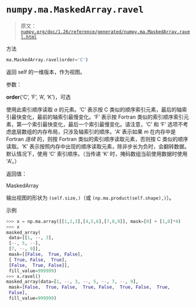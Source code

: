 # `numpy.ma.MaskedArray.ravel`

> 原文：[`numpy.org/doc/1.26/reference/generated/numpy.ma.MaskedArray.ravel.html`](https://numpy.org/doc/1.26/reference/generated/numpy.ma.MaskedArray.ravel.html)

方法

```py
ma.MaskedArray.ravel(order='C')
```

返回 self 的一维版本，作为视图。

参数：

**order**{‘C’, ‘F’, ‘A’, ‘K’}，可选

使用此索引顺序读取 *a* 的元素。‘C’ 表示按 C 类似的顺序索引元素，最后的轴索引最快变化，最前的轴索引最慢变化。‘F’ 表示按 Fortran 类似的索引顺序索引元素，第一个索引最快变化，最后一个索引最慢变化。请注意，‘C’ 和 ‘F’ 选项不考虑底层数组的内存布局，只涉及轴索引的顺序。‘A’ 表示如果 *m* 在内存中是 Fortran *连续* 的，则按 Fortran 类似的索引顺序读取元素，否则按 C 类似的顺序读取。‘K’ 表示按照内存中出现的顺序读取元素，除非步长为负时，会翻转数据。默认情况下，使用 ‘C’ 索引顺序。（当传递 ‘K’ 时，掩码数组当前使用数据时使用 ‘A’。）

返回值：

MaskedArray

输出视图的形状为 `(self.size,)`（或 `(np.ma.product(self.shape),)`）。

示例

```py
>>> x = np.ma.array([[1,2,3],[4,5,6],[7,8,9]], mask=[0] + [1,0]*4)
>>> x
masked_array(
 data=[[1, --, 3],
 [--, 5, --],
 [7, --, 9]],
 mask=[[False,  True, False],
 [ True, False,  True],
 [False,  True, False]],
 fill_value=999999)
>>> x.ravel()
masked_array(data=[1, --, 3, --, 5, --, 7, --, 9],
 mask=[False,  True, False,  True, False,  True, False,  True,
 False],
 fill_value=999999) 
```
